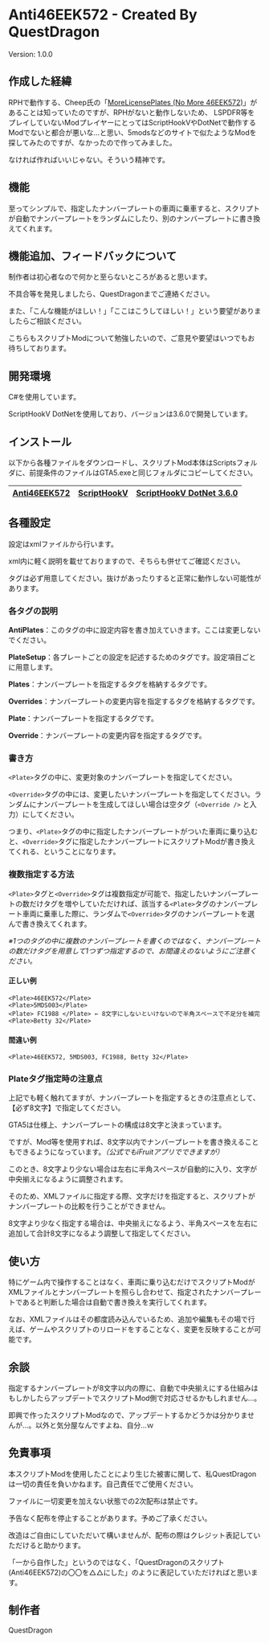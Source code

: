 # Anti46EEK572 - Created By QuestDragon
Version: 1.0.0
## 作成した経緯
RPHで動作する、Cheep氏の「[MoreLicensePlates (No More 46EEK572)](https://www.gta5-mods.com/scripts/morelicenceplates-rph-no-more-annoying-42eek572)」があることは知っていたのですが、RPHがないと動作しないため、
LSPDFR等をプレイしていないModプレイヤーにとってはScriptHookVやDotNetで動作するModでないと都合が悪いな…と思い、5modsなどのサイトで似たようなModを探してみたのですが、なかったので作ってみました。

なければ作ればいいじゃない。そういう精神です。

## 機能
至ってシンプルで、指定したナンバープレートの車両に乗車すると、スクリプトが自動でナンバープレートをランダムにしたり、別のナンバープレートに書き換えてくれます。

## 機能追加、フィードバックについて
制作者は初心者なので何かと至らないところがあると思います。

不具合等を発見しましたら、QuestDragonまでご連絡ください。

また、「こんな機能がほしい！」「ここはこうしてほしい！」という要望がありましたらご相談ください。

こちらもスクリプトModについて勉強したいので、ご意見や要望はいつでもお待ちしております。

## 開発環境
C#を使用しています。

ScriptHookV DotNetを使用しており、バージョンは3.6.0で開発しています。

## インストール
以下から各種ファイルをダウンロードし、スクリプトMod本体はScriptsフォルダに、前提条件のファイルはGTA5.exeと同じフォルダにコピーしてください。

| [Anti46EEK572](https://github.com/QuestDragon/GTAV_Anti46EEK572/releases/latest/download/Anti46EEK572.zip) | [ScriptHookV](http://dev-c.com/gtav/scripthookv/) | [ScriptHookV DotNet 3.6.0](https://github.com/scripthookvdotnet/scripthookvdotnet/releases/latest) |
| ------------- | ------------- | ------------- | 

## 各種設定
設定はxmlファイルから行います。

xml内に軽く説明を載せておりますので、そちらも併せてご確認ください。

タグは必ず用意してください。抜けがあったりすると正常に動作しない可能性があります。

### 各タグの説明
**AntiPlates**：このタグの中に設定内容を書き加えていきます。ここは変更しないでください。

**PlateSetup**：各プレートごとの設定を記述するためのタグです。設定項目ごとに用意します。

**Plates**：ナンバープレートを指定するタグを格納するタグです。

**Overrides**：ナンバープレートの変更内容を指定するタグを格納するタグです。

**Plate**：ナンバープレートを指定するタグです。

**Override**：ナンバープレートの変更内容を指定するタグです。

### 書き方

`<Plate>`タグの中に、変更対象のナンバープレートを指定してください。

`<Override>`タグの中には、変更したいナンバープレートを指定してください。ランダムにナンバープレートを生成してほしい場合は空タグ（`<Override />` と入力）にしてください。

つまり、`<Plate>`タグの中に指定したナンバープレートがついた車両に乗り込むと、`<Override>`タグに指定したナンバープレートにスクリプトModが書き換えてくれる、ということになります。

### 複数指定する方法
`<Plate>`タグと`<Override>`タグは複数指定が可能で、指定したいナンバープレートの数だけタグを増やしていただければ、該当する`<Plate>`タグのナンバープレート車両に乗車した際に、ランダムで`<Override>`タグのナンバープレートを選んで書き換えてくれます。

*※1つのタグの中に複数のナンバープレートを書くのではなく、ナンバープレートの数だけタグを用意して1つずつ指定するので、お間違えのないようにご注意ください。*

#### 正しい例

```
<Plate>46EEK572</Plate>
<Plate>5MDS003</Plate>
<Plate> FC1988 </Plate> ← 8文字にしないといけないので半角スペースで不足分を補完
<Plate>Betty 32</Plate>
```

#### 間違い例

```
<Plate>46EEK572, 5MDS003, FC1988, Betty 32</Plate>
```

### Plateタグ指定時の注意点

上記でも軽く触れてますが、ナンバープレートを指定するときの注意点として、【必ず8文字】で指定してください。

GTA5は仕様上、ナンバープレートの構成は8文字と決まっています。

ですが、Mod等を使用すれば、8文字以内でナンバープレートを書き換えることもできるようになっています。*（公式でもiFruitアプリでできますが）*

このとき、8文字より少ない場合は左右に半角スペースが自動的に入り、文字が中央揃えになるように調整されます。

そのため、XMLファイルに指定する際、文字だけを指定すると、スクリプトがナンバープレートの比較を行うことができません。

8文字より少なく指定する場合は、中央揃えになるよう、半角スペースを左右に追加して合計8文字になるよう調整して指定してください。

## 使い方

特にゲーム内で操作することはなく、車両に乗り込むだけでスクリプトModがXMLファイルとナンバープレートを照らし合わせて、指定されたナンバープレートであると判断した場合は自動で書き換えを実行してくれます。

なお、XMLファイルはその都度読み込んでいるため、追加や編集もその場で行えば、ゲームやスクリプトのリロードをすることなく、変更を反映することが可能です。

## 余談

指定するナンバープレートが8文字以内の際に、自動で中央揃えにする仕組みはもしかしたらアップデートでスクリプトMod側で対応させるかもしれません…。

即興で作ったスクリプトModなので、アップデートするかどうかは分かりませんが…。以外と気分屋なんですよね、自分…ｗ

## 免責事項
本スクリプトModを使用したことにより生じた被害に関して、私QuestDragonは一切の責任を負いかねます。自己責任でご使用ください。

ファイルに一切変更を加えない状態での2次配布は禁止です。

予告なく配布を停止することがあります。予めご了承ください。

改造はご自由にしていただいて構いませんが、配布の際はクレジット表記していただけると助かります。

「一から自作した」というのではなく、「QuestDragonのスクリプト(Anti46EEK572)の〇〇を△△にした」のように表記していただければと思います。

## 制作者
QuestDragon
